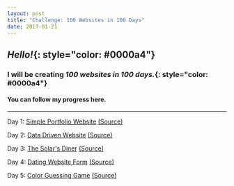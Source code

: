 ```yaml
---
layout: post
title: "Challenge: 100 Websites in 100 Days"
date: 2017-01-21
---
```


## *Hello!*{: style="color: #0000a4"}

### I will be creating *100 websites in 100 days.*{: style="color: #0000a4"}


#### You can follow my progress here.
---
Day 1: [Simple Portfolio Website](https://htmlpreview.github.io/?https://github.com/Nedu/Project-1/blob/master/index.html)    [(Source)](https://github.com/Nedu/Project-1)

Day 2: [Data Driven Website](https://htmlpreview.github.io/?https://github.com/Nedu/Coursera/blob/master/Specializations/Responsive%20Website%20Development%20and%20Design/Responsive%20Web%20Design/Data%20Driven%20Website/index.html)     [(Source)](https://github.com/Nedu/Coursera/tree/master/Specializations/Responsive%20Website%20Development%20and%20Design/Responsive%20Web%20Design/Data%20Driven%20Website)

Day 3: [The Solar's Diner](https://htmlpreview.github.io/?https://github.com/Nedu/Coursera/blob/master/Specializations/Responsive%20Website%20Development%20and%20Design/Responsive%20Website%20Basics/Restaurant/index.html)    [(Source)](https://github.com/Nedu/Coursera/tree/master/Specializations/Responsive%20Website%20Development%20and%20Design/Responsive%20Website%20Basics/Restaurant)

Day 4: [Dating Website Form](https://htmlpreview.github.io/?https://github.com/Nedu/Coursera/blob/master/Specializations/Full%20Stack%20Web%20Development/HTML-%20CSS%20and%20Javascript/Dating%20Website/index3.html)  [(Source)](https://github.com/Nedu/Coursera/tree/master/Specializations/Full%20Stack%20Web%20Development/HTML-%20CSS%20and%20Javascript/Dating%20Website)

Day 5: [Color Guessing Game](https://htmlpreview.github.io/?https://github.com/Nedu/Coursera/blob/master/Specializations/Full%20Stack%20Web%20Development/HTML-%20CSS%20and%20Javascript/Color%20Guessing%20Game/index2.html)  [(Source)](https://github.com/Nedu/Coursera/tree/master/Specializations/Full%20Stack%20Web%20Development/HTML-%20CSS%20and%20Javascript/Color%20Guessing%20Game)